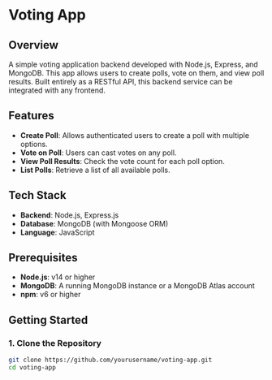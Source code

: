 # Voting App

## Overview
A simple voting application backend developed with Node.js, Express, and MongoDB. This app allows users to create polls, vote on them, and view poll results. Built entirely as a RESTful API, this backend service can be integrated with any frontend.

## Features

- **Create Poll**: Allows authenticated users to create a poll with multiple options.
- **Vote on Poll**: Users can cast votes on any poll.
- **View Poll Results**: Check the vote count for each poll option.
- **List Polls**: Retrieve a list of all available polls.

## Tech Stack

- **Backend**: Node.js, Express.js
- **Database**: MongoDB (with Mongoose ORM)
- **Language**: JavaScript

## Prerequisites

- **Node.js**: v14 or higher
- **MongoDB**: A running MongoDB instance or a MongoDB Atlas account
- **npm**: v6 or higher

## Getting Started

### 1. Clone the Repository

```bash
git clone https://github.com/yourusername/voting-app.git
cd voting-app
